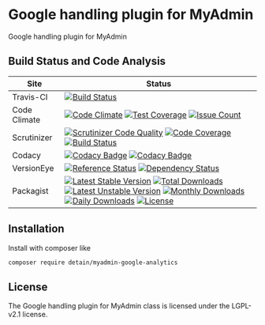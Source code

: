 # Google handling plugin for MyAdmin

Google handling plugin for MyAdmin

## Build Status and Code Analysis

Site          | Status
--------------|---------------------------
Travis-CI     | [![Build Status](https://travis-ci.org/detain/myadmin-google-analytics.svg?branch=master)](https://travis-ci.org/detain/myadmin-google-analytics)
Code Climate  | [![Code Climate](https://codeclimate.com/github/detain/myadmin-google-analytics/badges/gpa.svg)](https://codeclimate.com/github/detain/myadmin-google-analytics) [![Test Coverage](https://codeclimate.com/github/detain/myadmin-google-analytics/badges/coverage.svg)](https://codeclimate.com/github/detain/myadmin-google-analytics/coverage) [![Issue Count](https://codeclimate.com/github/detain/myadmin-google-analytics/badges/issue_count.svg)](https://codeclimate.com/github/detain/myadmin-google-analytics)
Scrutinizer   | [![Scrutinizer Code Quality](https://scrutinizer-ci.com/g/myadmin-plugins/myadmin-google-analytics/badges/quality-score.png?b=master)](https://scrutinizer-ci.com/g/myadmin-plugins/myadmin-google-analytics/?branch=master) [![Code Coverage](https://scrutinizer-ci.com/g/myadmin-plugins/myadmin-google-analytics/badges/coverage.png?b=master)](https://scrutinizer-ci.com/g/myadmin-plugins/myadmin-google-analytics/?branch=master) [![Build Status](https://scrutinizer-ci.com/g/myadmin-plugins/myadmin-google-analytics/badges/build.png?b=master)](https://scrutinizer-ci.com/g/myadmin-plugins/myadmin-google-analytics/build-status/master)
Codacy        | [![Codacy Badge](https://api.codacy.com/project/badge/Grade/226251fc068f4fd5b4b4ef9a40011d06)](https://www.codacy.com/app/detain/myadmin-google-analytics) [![Codacy Badge](https://api.codacy.com/project/badge/Coverage/25fa74eb74c947bf969602fcfe87e349)](https://www.codacy.com/app/detain/myadmin-google-analytics?utm_source=github.com&utm_medium=referral&utm_content=detain/myadmin-google-analytics&utm_campaign=Badge_Coverage)
VersionEye    | [![Reference Status](https://www.versioneye.com/php/detain:myadmin-google-analytics/reference_badge.svg?style=flat)](https://www.versioneye.com/php/detain:myadmin-google-analytics/references) [![Dependency Status](https://www.versioneye.com/user/projects/592f7318bafc5500414dfd2a/badge.svg?style=flat-square)](https://www.versioneye.com/user/projects/592f7318bafc5500414dfd2a)
Packagist     | [![Latest Stable Version](https://poser.pugx.org/detain/myadmin-google-analytics/version)](https://packagist.org/packages/detain/myadmin-google-analytics) [![Total Downloads](https://poser.pugx.org/detain/myadmin-google-analytics/downloads)](https://packagist.org/packages/detain/myadmin-google-analytics) [![Latest Unstable Version](https://poser.pugx.org/detain/myadmin-google-analytics/v/unstable)](//packagist.org/packages/detain/myadmin-google-analytics) [![Monthly Downloads](https://poser.pugx.org/detain/myadmin-google-analytics/d/monthly)](https://packagist.org/packages/detain/myadmin-google-analytics) [![Daily Downloads](https://poser.pugx.org/detain/myadmin-google-analytics/d/daily)](https://packagist.org/packages/detain/myadmin-google-analytics) [![License](https://poser.pugx.org/detain/myadmin-google-analytics/license)](https://packagist.org/packages/detain/myadmin-google-analytics)


## Installation

Install with composer like

```sh
composer require detain/myadmin-google-analytics
```

## License

The Google handling plugin for MyAdmin class is licensed under the LGPL-v2.1 license.

